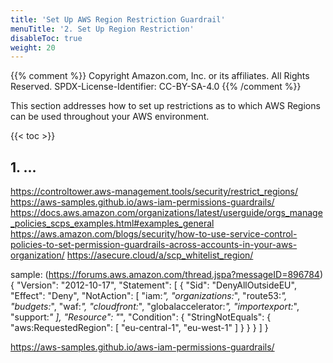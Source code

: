 ```yaml
---
title: 'Set Up AWS Region Restriction Guardrail'
menuTitle: '2. Set Up Region Restriction'
disableToc: true
weight: 20
---
```


{{% comment %}}
Copyright Amazon.com, Inc. or its affiliates. All Rights Reserved.
SPDX-License-Identifier: CC-BY-SA-4.0
{{% /comment %}}

This section addresses how to set up restrictions as to which AWS Regions can be used throughout your AWS environment.

{{< toc >}}

## 1. ...


https://controltower.aws-management.tools/security/restrict_regions/
https://aws-samples.github.io/aws-iam-permissions-guardrails/
https://docs.aws.amazon.com/organizations/latest/userguide/orgs_manage_policies_scps_examples.html#examples_general
https://aws.amazon.com/blogs/security/how-to-use-service-control-policies-to-set-permission-guardrails-across-accounts-in-your-aws-organization/
https://asecure.cloud/a/scp_whitelist_region/

sample: (https://forums.aws.amazon.com/thread.jspa?messageID=896784)
{
"Version": "2012-10-17",
"Statement": [
{
"Sid": "DenyAllOutsideEU",
"Effect": "Deny",
"NotAction": [
"iam:*",
"organizations:*",
"route53:*",
"budgets:*",
"waf:*",
"cloudfront:*",
"globalaccelerator:*",
"importexport:*",
"support:*"
],
"Resource": "*",
"Condition": {
"StringNotEquals": {
"aws:RequestedRegion": [
"eu-central-1",
"eu-west-1"
]
}
}
}
]
}






https://aws-samples.github.io/aws-iam-permissions-guardrails/








